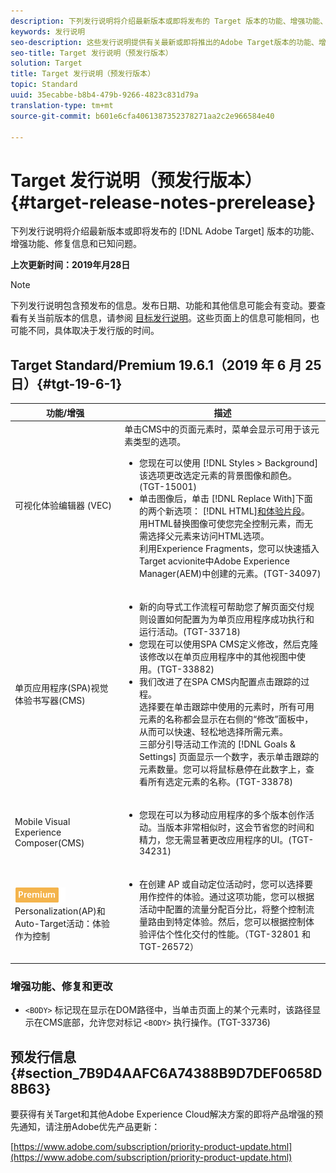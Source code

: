 ```yaml
---
description: 下列发行说明将介绍最新版本或即将发布的 Target 版本的功能、增强功能、修复信息和已知问题。
keywords: 发行说明
seo-description: 这些发行说明提供有关最新或即将推出的Adobe Target版本的功能、增强、修复和已知问题的信息
seo-title: Target 发行说明（预发行版本）
solution: Target
title: Target 发行说明（预发行版本）
topic: Standard
uuid: 35ecabbe-b8b4-479b-9266-4823c831d79a
translation-type: tm+mt
source-git-commit: b601e6cfa4061387352378271aa2c2e966584e40

---
```



# Target 发行说明（预发行版本）{#target-release-notes-prerelease}

下列发行说明将介绍最新版本或即将发布的 [!DNL Adobe Target] 版本的功能、增强功能、修复信息和已知问题。

**上次更新时间：2019年月28日**

>[!NOTE]
>
>下列发行说明包含预发布的信息。发布日期、功能和其他信息可能会有变动。要查看有关当前版本的信息，请参阅 [目标发行说明](release-notes.md)。这些页面上的信息可能相同，也可能不同，具体取决于发行版的时间。

## Target Standard/Premium 19.6.1（2019 年 6 月 25 日）{#tgt-19-6-1}

| 功能/增强 | 描述 |
| --- | --- |
| 可视化体验编辑器 (VEC) | 单击CMS中的页面元素时，菜单会显示可用于该元素类型的选项。 <ul><li>您现在可以使用 [!DNL Styles > Background] 该选项更改选定元素的背景图像和颜色。(TGT-15001)</li><li>单击图像后，单击 [!DNL Replace With]下面的两个新选项： [!DNL HTML][和体验片段](/help/c-experiences/c-manage-content/aem-experience-fragments.md)。<br> 用HTML替换图像可使您完全控制元素，而无需选择父元素来访问HTML选项。<br>利用Experience Fragments，您可以快速插入Target acvionite中Adobe Experience Manager(AEM)中创建的元素。(TGT-34097)</li></ul> |
| 单页应用程序(SPA)视觉体验书写器(CMS) | <ul><li>新的向导式工作流程可帮助您了解页面交付规则设置如何配置为为单页应用程序成功执行和运行活动。(TGT-33718)</li><li>您现在可以使用SPA CMS定义修改，然后克隆该修改以在单页应用程序中的其他视图中使用。(TGT-33882)</li><li>我们改进了在SPA CMS内配置点击跟踪的过程。<br>选择要在单击跟踪中使用的元素时，所有可用元素的名称都会显示在右侧的“修改”面板中，从而可以快速、轻松地选择所需元素。<br>三部分引导活动工作流的 [!DNL Goals & Settings] 页面显示一个数字，表示单击跟踪的元素数量。您可以将鼠标悬停在此数字上，查看所有选定元素的名称。(TGT-33878) </li></ul> |
| Mobile Visual Experience Composer(CMS) | <ul><li>您现在可以为移动应用程序的多个版本创作活动。当版本非常相似时，这会节省您的时间和精力，您无需显著更改应用程序的UI。(TGT-34231)</li></ul> |
| ![高级BadgeAutomated](/help/assets/premium.png)<br>Personalization(AP)和Auto-Target活动：体验作为控制 | <ul><li>在创建 AP 或自动定位活动时，您可以选择要用作控件的体验。通过这项功能，您可以根据活动中配置的流量分配百分比，将整个控制流量路由到特定体验。然后，您可以根据控制体验评估个性化交付的性能。（TGT-32801 和 TGT-26572）</li></ul> |

### 增强功能、修复和更改

* `<BODY>` 标记现在显示在DOM路径中，当单击页面上的某个元素时，该路径显示在CMS底部，允许您对标记 `<BODY>` 执行操作。(TGT-33736)

## 预发行信息 {#section_7B9D4AAFC6A74388B9D7DEF0658D8B63}

要获得有关Target和其他Adobe Experience Cloud解决方案的即将产品增强的预先通知，请注册Adobe优先产品更新：

[https://www.adobe.com/subscription/priority-product-update.html](https://www.adobe.com/subscription/priority-product-update.html)
